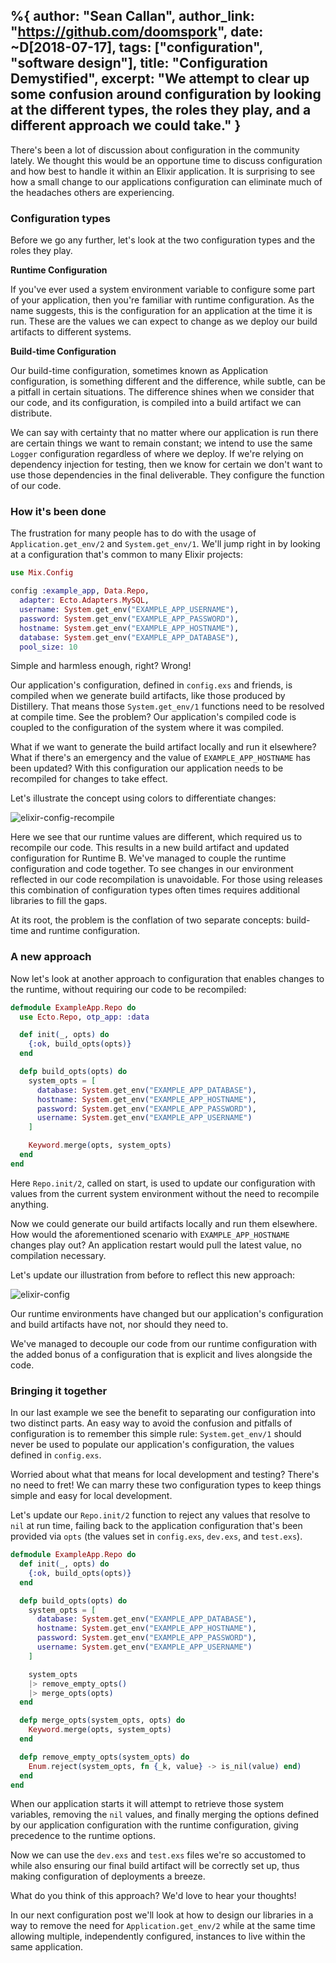 %{
  author: "Sean Callan",
  author_link: "https://github.com/doomspork",
  date:  ~D[2018-07-17],
  tags: ["configuration", "software design"],
  title: "Configuration Demystified",
  excerpt: "We attempt to clear up some confusion around configuration by looking at the different types, the roles they play, and a different approach we could take."
}
---

There's been a lot of discussion about configuration in the community lately.
We thought this would be an opportune time to discuss configuration and how best to handle it within an Elixir application.
It is surprising to see how a small change to our applications configuration can eliminate much of the headaches others are experiencing.

### Configuration types

Before we go any further, let's look at the two configuration types and the roles they play.

__Runtime Configuration__

If you've ever used a system environment variable to configure some part of your application, then you're familiar with runtime configuration.
As the name suggests, this is the configuration for an application at the time it is run.
These are the values we can expect to change as we deploy our build artifacts to different systems.

__Build-time Configuration__

Our build-time configuration, sometimes known as Application configuration, is something different and the difference, while subtle, can be a pitfall in certain situations.
The difference shines when we consider that our code, and its configuration, is compiled into a build artifact we can distribute.

We can say with certainty that no matter where our application is run there are certain things we want to remain constant; we intend to use the same `Logger` configuration regardless of where we deploy.
If we're relying on dependency injection for testing, then we know for certain we don't want to use those dependencies in the final deliverable.
They configure the function of our code.

### How it's been done

The frustration for many people has to do with the usage of `Application.get_env/2` and `System.get_env/1`.
We'll jump right in by looking at a configuration that's common to many Elixir projects:

```elixir
use Mix.Config

config :example_app, Data.Repo,
  adapter: Ecto.Adapters.MySQL,
  username: System.get_env("EXAMPLE_APP_USERNAME"),
  password: System.get_env("EXAMPLE_APP_PASSWORD"),
  hostname: System.get_env("EXAMPLE_APP_HOSTNAME"),
  database: System.get_env("EXAMPLE_APP_DATABASE"),
  pool_size: 10
```

Simple and harmless enough, right?
Wrong!

Our application's configuration, defined in `config.exs` and friends, is compiled when we generate build artifacts, like those produced by Distillery.
That means those `System.get_env/1` functions need to be resolved at compile time.
See the problem?
Our application's compiled code is coupled to the configuration of the system where it was compiled.

What if we want to generate the build artifact locally and run it elsewhere?
What if there's an emergency and the value of `EXAMPLE_APP_HOSTNAME` has been updated?
With this configuration our application needs to be recompiled for changes to take effect.

Let's illustrate the concept using colors to differentiate changes:

![elixir-config-recompile](https://user-images.githubusercontent.com/73386/41503026-d8a66ef4-7185-11e8-95fa-37598f6a56ff.png)

Here we see that our runtime values are different, which required us to recompile our code.
This results in a new build artifact and updated configuration for Runtime B.
We've managed to couple the runtime configuration and code together.
To see changes in our environment reflected in our code recompilation is unavoidable.
For those using releases this combination of configuration types often times requires additional libraries to fill the gaps.

At its root, the problem is the conflation of two separate concepts: build-time and runtime configuration.

### A new approach

Now let's look at another approach to configuration that enables changes to the runtime, without requiring our code to be recompiled:

```elixir
defmodule ExampleApp.Repo do
  use Ecto.Repo, otp_app: :data

  def init(_, opts) do
    {:ok, build_opts(opts)}
  end

  defp build_opts(opts) do
    system_opts = [
      database: System.get_env("EXAMPLE_APP_DATABASE"),
      hostname: System.get_env("EXAMPLE_APP_HOSTNAME"),
      password: System.get_env("EXAMPLE_APP_PASSWORD"),
      username: System.get_env("EXAMPLE_APP_USERNAME")
    ]

    Keyword.merge(opts, system_opts)
  end
end
```

Here `Repo.init/2`, called on start, is used to update our configuration with values from the current system environment without the need to recompile anything.

Now we could generate our build artifacts locally and run them elsewhere.
How would the aforementioned scenario with `EXAMPLE_APP_HOSTNAME` changes play out?
An application restart would pull the latest value, no compilation necessary.

Let's update our illustration from before to reflect this new approach:

![elixir-config](https://user-images.githubusercontent.com/73386/41503027-d8b8ecc8-7185-11e8-8284-73d417fea6dc.png)

Our runtime environments have changed but our application's configuration and build artifacts have not, nor should they need to.

We've managed to decouple our code from our runtime configuration with the added bonus of a configuration that is explicit and lives alongside the code.

### Bringing it together

In our last example we see the benefit to separating our configuration into two distinct parts.
An easy way to avoid the confusion and pitfalls of configuration is to remember this simple rule: `System.get_env/1` should never be used to populate our application's configuration, the values defined in `config.exs`.

Worried about what that means for local development and testing?
There's no need to fret!
We can marry these two configuration types to keep things simple and easy for local development.

Let's update our `Repo.init/2` function to reject any values that resolve to `nil` at run time, failing back to the application configuration that's been provided via `opts` (the values set in `config.exs`, `dev.exs`, and `test.exs`).

```elixir
defmodule ExampleApp.Repo do
  def init(_, opts) do
    {:ok, build_opts(opts)}
  end

  defp build_opts(opts) do
    system_opts = [
      database: System.get_env("EXAMPLE_APP_DATABASE"),
      hostname: System.get_env("EXAMPLE_APP_HOSTNAME"),
      password: System.get_env("EXAMPLE_APP_PASSWORD"),
      username: System.get_env("EXAMPLE_APP_USERNAME")
    ]

    system_opts
    |> remove_empty_opts()
    |> merge_opts(opts)
  end

  defp merge_opts(system_opts, opts) do
    Keyword.merge(opts, system_opts)
  end

  defp remove_empty_opts(system_opts) do
    Enum.reject(system_opts, fn {_k, value} -> is_nil(value) end)
  end
end
```

When our application starts it will attempt to retrieve those system variables, removing the `nil` values, and finally merging the options defined by our application configuration with the runtime configuration, giving precedence to the runtime options.

Now we can use the `dev.exs` and `test.exs` files we're so accustomed to while also ensuring our final build artifact will be correctly set up, thus making configuration of deployments a breeze.

What do you think of this approach?
We'd love to hear your thoughts!

In our next configuration post we'll look at how to design our libraries in a way to remove the need for `Application.get_env/2` while at the same time allowing multiple, independently configured, instances to live within the same application.
